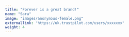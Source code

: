 ```yaml
---
title: "Forever is a great brand!"
name: "Sara"
image: "images/anonymous-female.png"
externallink: "https://uk.trustpilot.com/users/xxxxxxx"
weight: 4
---
```

